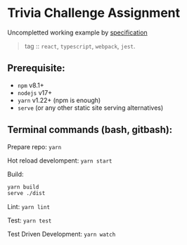 # Trivia Challenge Assignment

Uncompletted working example by [specification](./app/assignments/quiz/__document/QUIZ-SPECIFICATIONS.md)

> tag :: ```react```, ```typescript```, ```webpack```, ```jest```.

## Prerequisite:
  - ```npm``` v8.1+
  - ```nodejs``` v17+
  - ```yarn``` v1.22+  (npm is enough)
  - ```serve``` (or any other static site serving alternatives)

## Terminal commands (bash, gitbash):

Prepare repo: ```yarn```

Hot reload develompent: ```yarn start```

Build:
```bash
yarn build
serve ./dist
```

Lint: ```yarn lint```

Test: ```yarn test```

Test Driven Development: ```yarn watch```